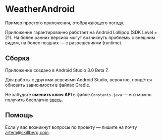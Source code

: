 # WeatherAndroid
Пример простого приложения, отображающего погоду.

Приложение гарантированно работает на Android Lollipop (SDK Level = 21). На более ранних версиях могут возникнуть проблемы с внешним видом, на более поздних — с разрешениями (runtime).

## Сборка
Приложение создано в Android Studio 3.0 Beta 7.

Для работы с другими версиями Android Studio, вероятно, придётся обновить зависимости в файлах Gradle.

Не забудьте **сменить ключ API** в файле `Constants.java` — его можно получить бесплатно [здесь](https://www.apixu.com).

## Помощь
Если у вас возникнут вопросы по проекту — пишите на почту [artem@skillberg.com](mailto:artem@skillberg.com).